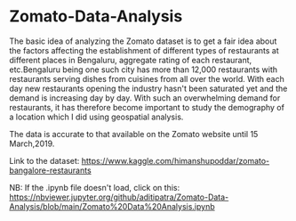 # Zomato-Data-Analysis

The basic idea of analyzing the Zomato dataset is to get a fair idea about the factors affecting the establishment
of different types of restaurants at different places in Bengaluru, aggregate rating of each restaurant, etc.Bengaluru
being one such city has more than 12,000 restaurants with restaurants serving dishes from cuisines from all over the world.
With each day new restaurants opening the industry hasn't been saturated yet and the demand is increasing
day by day. With such an overwhelming demand for restaurants, it has therefore become important to study the demography
of a location which I did using geospatial analysis.

The data is accurate to that available on the Zomato website until 15 March,2019.

Link to the dataset: https://www.kaggle.com/himanshupoddar/zomato-bangalore-restaurants

NB: If the .ipynb file doesn't load, click on this: https://nbviewer.jupyter.org/github/aditipatra/Zomato-Data-Analysis/blob/main/Zomato%20Data%20Analysis.ipynb
